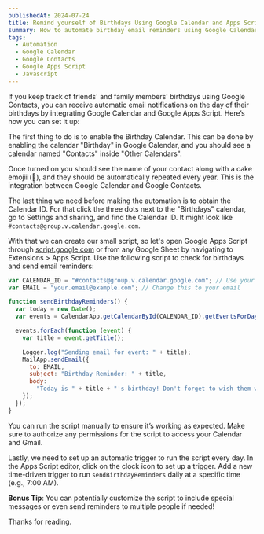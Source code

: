 ```yaml
---
publishedAt: 2024-07-24
title: Remind yourself of Birthdays Using Google Calendar and Apps Script
summary: How to automate birthday email reminders using Google Calendar and Apps Script by leveraging Google Contacts to create a birthday calendar and setting up a script to send notifications on each birthday.
tags:
  - Automation
  - Google Calendar
  - Google Contacts
  - Google Apps Script
  - Javascript
---
```


If you keep track of friends' and family members' birthdays using Google Contacts, you can receive automatic email notifications on the day of their birthdays by integrating Google Calendar and Google Apps Script. Here’s how you can set it up:

The first thing to do is to enable the Birthday Calendar. This can be done by enabling the calendar "Birthday" in Google Calendar, and you should see a calendar named "Contacts" inside "Other Calendars".

Once turned on you should see the name of your contact along with a cake emojii (🎂), and they should be automatically repeated every year. This is the integration between Google Calendar and Google Contacts.

The last thing we need before making the automation is to obtain the Calendar ID. For that click the three dots next to the "Birthdays" calendar, go to Settings and sharing, and find the Calendar ID. It might look like `#contacts@group.v.calendar.google.com`.

With that we can create our small script, so let's open Google Apps Script through [script.google.com](https://script.google.com) or from any Google Sheet by navigating to Extensions > Apps Script. Use the following script to check for birthdays and send email reminders:

```javascript
var CALENDAR_ID = "#contacts@group.v.calendar.google.com"; // Use your Birthday calendar ID
var EMAIL = "your.email@example.com"; // Change this to your email

function sendBirthdayReminders() {
  var today = new Date();
  var events = CalendarApp.getCalendarById(CALENDAR_ID).getEventsForDay(today);

  events.forEach(function (event) {
    var title = event.getTitle();

    Logger.log("Sending email for event: " + title);
    MailApp.sendEmail({
      to: EMAIL,
      subject: "Birthday Reminder: " + title,
      body:
        "Today is " + title + "'s birthday! Don't forget to wish them well.",
    });
  });
}
```

You can run the script manually to ensure it’s working as expected. Make sure to authorize any permissions for the script to access your Calendar and Gmail.

Lastly, we need to set up an automatic trigger to run the script every day. In the Apps Script editor, click on the clock icon to set up a trigger. Add a new time-driven trigger to run `sendBirthdayReminders` daily at a specific time (e.g., 7:00 AM).

**Bonus Tip**: You can potentially customize the script to include special messages or even send reminders to multiple people if needed!

Thanks for reading.
